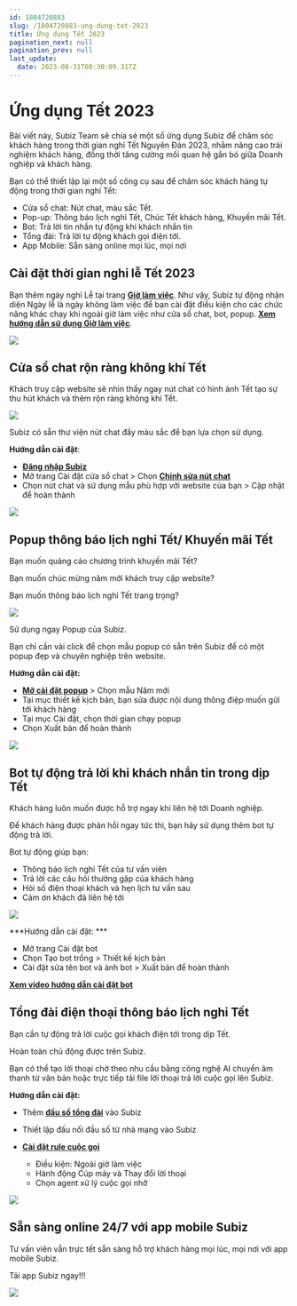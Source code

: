 ```yaml
---
id: 1804720883
slug: /1804720883-ung-dung-tet-2023
title: Ứng dụng Tết 2023
pagination_next: null
pagination_prev: null
last_update:
  date: 2023-08-31T08:30:09.317Z
---
```


# Ứng dụng Tết 2023 




Bài viết này, Subiz Team sẽ chia sẻ một số ứng dụng Subiz để chăm sóc khách hàng trong thời gian nghỉ Tết Nguyên Đán 2023, nhằm nâng cao trải nghiệm khách hàng, đồng thời tăng cường mối quan hệ gắn bó giữa Doanh nghiệp và khách hàng.

Bạn có thể thiết lập lại một số công cụ sau để chăm sóc khách hàng tự động trong thời gian nghỉ Tết:

- Cửa sổ chat: Nút chat, màu sắc Tết.
- Pop-up: Thông báo lịch nghỉ Tết, Chúc Tết khách hàng, Khuyến mãi Tết.
- Bot: Trả lời tin nhắn tự động khi khách nhắn tin
- Tổng đài: Trả lời tự động khách gọi điện tới.
- App Mobile: Sẵn sàng online mọi lúc, mọi nơi
## Cài đặt thời gian nghỉ lễ Tết 2023


Bạn thêm ngày nghỉ Lễ tại trang **[Giờ làm việc](https://app.subiz.com.vn/settings/business-hours)**. Như vậy, Subiz tự động nhận diện Ngày lễ là ngày không làm việc để bạn cài đặt điều kiện cho các chức năng khác chạy khi ngoài giờ làm việc như cửa sổ chat, bot, popup. **[Xem hướng dẫn sử dụng Giờ làm việc](https://subiz.com.vn/docs/1954376476-gio-lam-viec)**.


![](https://vcdn.subiz-cdn.com/file/2e57e6b94910646cf254d29ea69b89ae7bec5910089f61ee19744e6de2d54263_acpxkgumifuoofoosble)

## Cửa sổ chat rộn ràng không khí Tết


Khách truy cập website sẽ nhìn thấy ngay nút chat có hình ảnh Tết tạo sự thu hút khách và thêm rộn ràng không khí Tết.


![](https://vcdn.subiz-cdn.com/file/e058636974a045e76a2e3344d747beb0ec0b3168b1f2081ee477bbccc2b9ac29_acpxkgumifuoofoosble)


Subiz có sẵn thư viện nút chat đầy màu sắc để bạn lựa chọn sử dụng.

**Hướng dẫn cài đặt**: 

- **[Đăng nhập Subiz](https://app.subiz.com.vn/)**
- Mở trang Cài đặt cửa sổ chat > Chọn **[Chỉnh sửa nút chat](https://app.subiz.com.vn/chatbox/design)**
- Chọn nút chat và sử dụng mẫu phù hợp với website của bạn > Cập nhật để hoàn thành


![](https://vcdn.subiz-cdn.com/file/a906383d83d4f664f36fa26ed6cc5e59fba216e8e7377349c034ee98b7a594b6_acpxkgumifuoofoosble)





## Popup thông báo lịch nghỉ Tết/ Khuyến mãi Tết


Bạn muốn quảng cáo chương trình khuyến mãi Tết?

Bạn muốn chúc mừng năm mới khách truy cập website?

Bạn muốn thông báo lịch nghỉ Tết trang trọng?


![](https://vcdn.subiz-cdn.com/file/3c5fba71a222f7cc86965645e45a361ceb91db54c8cc89609138a07bdae8f725_acpxkgumifuoofoosble)




Sử dụng ngay Popup của Subiz.

Bạn chỉ cần vài click để chọn mẫu popup có sẵn trên Subiz để có một popup đẹp và chuyên nghiệp trên website.

**Hướng dẫn cài đặt:** 

- **[Mở cài đặt popup](https://app.subiz.com.vn/web_plugin/create#)** > Chọn mẫu Năm mới
- Tại mục thiết kế kịch bản, bạn sửa được nội dung thông điệp muốn gửi tới khách hàng
- Tại mục Cài đặt, chọn thời gian chạy popup
- Chọn Xuất bản để hoàn thành


![](https://vcdn.subiz-cdn.com/file/c91eff37bb5d56b27661bd8a7c68174a236c524c0ad04d31ee017f5a8bf71e12_acpxkgumifuoofoosble)

## Bot tự động trả lời khi khách nhắn tin trong dịp Tết


Khách hàng luôn muốn được hỗ trợ ngay khi liên hệ tới Doanh nghiệp.

Để khách hàng được phản hồi ngay tức thì, bạn hãy sử dụng thêm bot tự động trả lời.

Bot tự động giúp bạn: 

- Thông báo lịch nghỉ Tết của tư vấn viên
- Trả lời các câu hỏi thường gặp của khách hàng
- Hỏi số điện thoại khách và hẹn lịch tư vấn sau
- Cảm ơn khách đã liên hệ tới


![](https://vcdn.subiz-cdn.com/file/a3e934fb7451cc7c95b95fa8bc4a8b6eb8c7706ea6dd48a0bc9a7c7879b57318_acpxkgumifuoofoosble)


***Hướng dẫn cài đặt: ***

- Mở trang Cài đặt bot
- Chọn Tạo bot trống > Thiết kế kịch bản
- Cài đặt sửa tên bot và ảnh bot > Xuất bản để hoàn thành

**[Xem video hướng dẫn cài đặt bot](https://www.youtube.com/watch?v=IvUPSEgX2_g)**
## Tổng đài điện thoại thông báo lịch nghỉ Tết


Bạn cần tự động trả lời cuộc gọi khách điện tới trong dịp Tết.

Hoàn toàn chủ động được trên Subiz.

Bạn có thể tạo lời thoại chờ theo nhu cầu bằng công nghệ AI chuyển âm thanh từ văn bản hoặc trực tiếp tải file lời thoại trả lời cuộc gọi lên Subiz.

**Hướng dẫn cài đặt:**

- Thêm **[đầu số tổng đài](https://app.subiz.com.vn/settings/call-center)** vào Subiz
- Thiết lập đấu nối đầu số từ nhà mạng vào Subiz
- **[Cài đặt rule cuộc gọi](https://app.subiz.com.vn/settings/rule-setting)**

    - Điều kiện: Ngoài giờ làm việc
    - Hành động Cúp máy và Thay đổi lời thoại
    - Chọn agent xử lý cuộc gọi nhỡ


![](https://vcdn.subiz-cdn.com/file/b55c23cd9f090d065296e0eac41356e6b5454bdd8179c5947091adbe9703c516_acpxkgumifuoofoosble)

## Sẵn sàng online 24/7 với app mobile Subiz


Tư vấn viên vẫn trực tết sẵn sàng hỗ trợ khách hàng mọi lúc, mọi nơi với app mobile Subiz.

Tải app Subiz ngay!!!


![](https://vcdn.subiz-cdn.com/file/9f021e50d89901ed11a48111f04362f9f65edf11916cd23f73684307145538be_acpxkgumifuoofoosble)